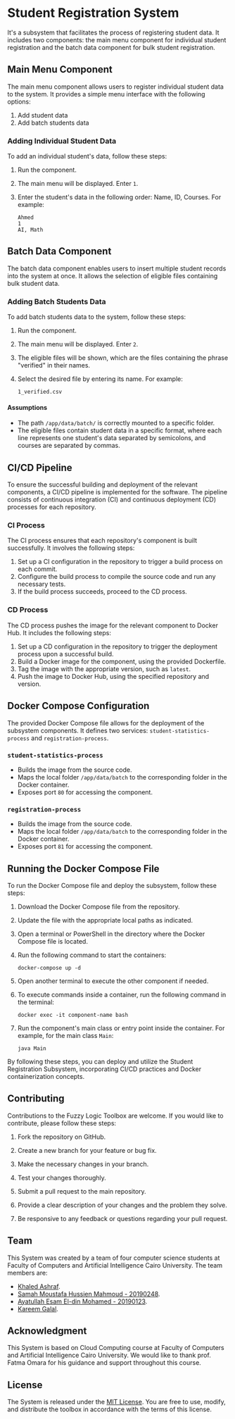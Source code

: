 # Student Registration System

It's a subsystem that facilitates the process of registering student data. It includes two components: the main menu component for individual student registration and the batch data component for bulk student registration.

## Main Menu Component

The main menu component allows users to register individual student data to the system. It provides a simple menu interface with the following options:

1. Add student data
2. Add batch students data

### Adding Individual Student Data

To add an individual student's data, follow these steps:

1. Run the component.
2. The main menu will be displayed. Enter `1`.
3. Enter the student's data in the following order: Name, ID, Courses. For example:

    ```
    Ahmed
    1
    AI, Math
    ```

## Batch Data Component

The batch data component enables users to insert multiple student records into the system at once. It allows the selection of eligible files containing bulk student data.

### Adding Batch Students Data

To add batch students data to the system, follow these steps:

1. Run the component.
2. The main menu will be displayed. Enter `2`.
3. The eligible files will be shown, which are the files containing the phrase "verified" in their names.
4. Select the desired file by entering its name. For example:

    ```
    1_verified.csv
    ```

#### Assumptions

- The path `/app/data/batch/` is correctly mounted to a specific folder.
- The eligible files contain student data in a specific format, where each line represents one student's data separated by semicolons, and courses are separated by commas.

## CI/CD Pipeline

To ensure the successful building and deployment of the relevant components, a CI/CD pipeline is implemented for the software. The pipeline consists of continuous integration (CI) and continuous deployment (CD) processes for each repository.

### CI Process

The CI process ensures that each repository's component is built successfully. It involves the following steps:

1. Set up a CI configuration in the repository to trigger a build process on each commit.
2. Configure the build process to compile the source code and run any necessary tests.
3. If the build process succeeds, proceed to the CD process.

### CD Process

The CD process pushes the image for the relevant component to Docker Hub. It includes the following steps:

1. Set up a CD configuration in the repository to trigger the deployment process upon a successful build.
2. Build a Docker image for the component, using the provided Dockerfile.
3. Tag the image with the appropriate version, such as `latest`.
4. Push the image to Docker Hub, using the specified repository and version.

## Docker Compose Configuration

The provided Docker Compose file allows for the deployment of the subsystem components. It defines two services: `student-statistics-process` and `registration-process`.

### `student-statistics-process`

- Builds the image from the source code.
- Maps the local folder `/app/data/batch` to the corresponding folder in the Docker container.
- Exposes port `80` for accessing the component.

### `registration-process`

- Builds the image from the source code.
- Maps the local folder `/app/data/batch` to the corresponding folder in the Docker container.
- Exposes port `81` for accessing the component.

## Running the Docker Compose File

To run the Docker Compose file and deploy the subsystem, follow these steps:

1. Download the Docker Compose file from the repository.
2. Update the file with the appropriate local paths as indicated.
3. Open a terminal or PowerShell in the directory where the Docker Compose file is located.
4. Run the following command to start the containers:

    ```
    docker-compose up -d
    ```

5. Open another terminal to execute the other component if needed.
6. To execute commands inside a container, run the following command in the terminal:

    ```
    docker exec -it component-name bash
    ```

7. Run the component's main class or entry point inside the container. For example, for the main class `Main`:

    ```
    java Main
    ```

By following these steps, you can deploy and utilize the Student Registration Subsystem, incorporating CI/CD practices and Docker containerization concepts.


## Contributing

Contributions to the Fuzzy Logic Toolbox are welcome. If you would like to contribute, please follow these steps:

1. Fork the repository on GitHub.

2. Create a new branch for your feature or bug fix.

3. Make the necessary changes in your branch.

4. Test your changes thoroughly.

5. Submit a pull request to the main repository.

6. Provide a clear description of your changes and the problem they solve.

7. Be responsive to any feedback or questions regarding your pull request.

## Team
This System was created by a team of four computer science students at Faculty of Computers and Artificial Intelligence Cairo University. The team members are:

- [Khaled Ashraf](https://github.com/KhaledAshrafH).
- [Samah Moustafa Hussien Mahmoud - 20190248](https://github.com/Samah-20190248).
- [Ayatullah Esam El-din Mohamed - 20190123](https://github.com/oshaesam1).
- [Kareem Galal](#).


## Acknowledgment

This System is based on Cloud Computing course at Faculty of Computers and Artificial Intelligence Cairo University. We would like to thank prof. Fatma Omara for his guidance and support throughout this course.

## License

The System is released under the [MIT License](LICENSE.md). You are free to use, modify, and distribute the toolbox in accordance with the terms of this license.
